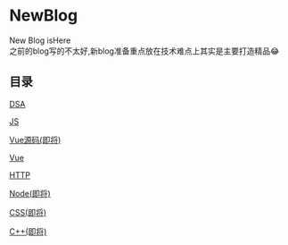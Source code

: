 # NewBlog
New Blog isHere    
之前的blog写的不太好,新blog准备重点放在技术难点上其实是主要打造精品😂
## 目录

[DSA](./DSA)

[JS](./JS)

[Vue源码(即将)](./VueSource)

[Vue](./Vue)

[HTTP](./HTTP)

[Node(即将)](./Node)

[CSS(即将)](./CSS)

[C++(即将)](./C++)





